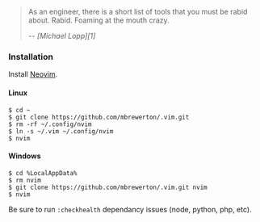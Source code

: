> As an engineer, there is a short list of tools that you must be rabid about. Rabid. Foaming at the mouth crazy.
>
> -- <cite>[Michael Lopp][1]</cite>

### Installation

Install [Neovim](https://github.com/neovim/neovim).

#### Linux

```
$ cd ~
$ git clone https://github.com/mbrewerton/.vim.git
$ rm -rf ~/.config/nvim
$ ln -s ~/.vim ~/.config/nvim
$ nvim
```

#### Windows
```
$ cd %LocalAppData%
$ rm nvim
$ git clone https://github.com/mbrewerton/.vim.git nvim
$ nvim
```
Be sure to run `:checkhealth` dependancy issues (node, python, php, etc).


